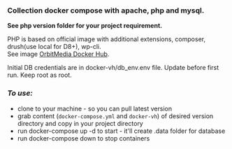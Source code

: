 ### Collection docker compose with apache, php and mysql.
__See php version folder for your project requirement.__

PHP is based on official image with additional extensions, composer, drush(use local for D8+), wp-cli.   
See image [OrbitMedia Docker Hub](https://hub.docker.com/r/orbitmedia/php/).

Initial DB credentials are in docker-vh/db_env.env file. Update before first run. Keep root as root.

### _To use:_
* clone to your machine - so you can pull latest version
* grab content (```docker-compose.yml``` and ```docker-vh```) of desired version directory and copy in your project directory
* run docker-compose up -d to start - it'll create .data folder for database
* run docker-compose down to stop containers
